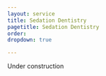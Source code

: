 ```yaml
---
layout: service
title: Sedation Dentistry
pagetitle: Sedation Dentistry
order:
dropdown: true

---
```


Under construction
